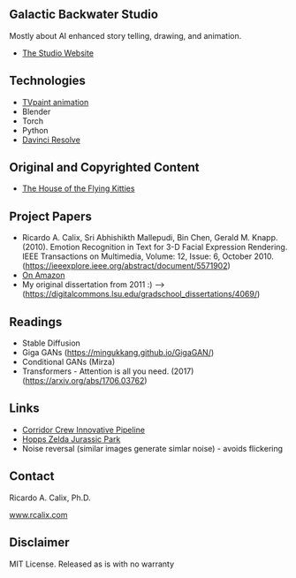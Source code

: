 ## Galactic Backwater Studio

Mostly about AI enhanced story telling, drawing, and animation. 

* [The Studio Website](https://www.galacticbackwater.com)

## Technologies

* [TVpaint animation](https://www.tvpaint.com)
* Blender
* Torch
* Python
* [Davinci Resolve](https://www.blackmagicdesign.com/products/davinciresolve)

## Original and Copyrighted Content

* [The House of the Flying Kitties](https://www.amazon.com/House-Flying-Kitties-Cid-Bubbles/dp/1542585996/ref=sr_1_1?crid=2HD2CFESQ2QP3&keywords=the+house+of+the+flying+kitties&qid=1679038050&sprefix=the+house+of+the+flying+kitties%2Caps%2C101&sr=8-1)




## Project Papers

* Ricardo A. Calix, Sri Abhishikth Mallepudi, Bin Chen, Gerald M. Knapp. (2010).  Emotion Recognition in Text for 3-D Facial Expression Rendering. IEEE Transactions on Multimedia, Volume: 12, Issue: 6, October 2010. (https://ieeexplore.ieee.org/abstract/document/5571902)
* [On Amazon](https://www.amazon.com/Automated-Semantic-Understanding-Emotions-Writing/dp/1542374626/ref=sr_1_4?qid=1679988206&refinements=p_27%3ARicardo+A+Calix&s=books&sr=1-4&text=Ricardo+A+Calix)
* My original dissertation from 2011 :) --> (https://digitalcommons.lsu.edu/gradschool_dissertations/4069/)

## Readings

* Stable Diffusion
* Giga GANs (https://mingukkang.github.io/GigaGAN/)
* Conditional GANs (Mirza)
* Transformers - Attention is all you need. (2017) (https://arxiv.org/abs/1706.03762)

## Links


* [Corridor Crew Innovative Pipeline](https://www.youtube.com/watch?v=_9LX9HSQkWo&t=0s)
* [Hopps Zelda Jurassic Park](https://www.youtube.com/watch?v=pkEQAKmDMa8)
* Noise reversal (similar images generate simlar noise) - avoids flickering


## Contact

Ricardo A. Calix, Ph.D.

www.rcalix.com

## Disclaimer

MIT License. Released as is with no warranty

